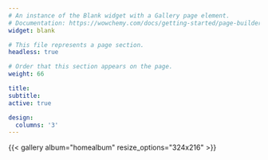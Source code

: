 ```yaml
---
# An instance of the Blank widget with a Gallery page element.
# Documentation: https://wowchemy.com/docs/getting-started/page-builder/
widget: blank

# This file represents a page section.
headless: true

# Order that this section appears on the page.
weight: 66

title:
subtitle:
active: true

design:
  columns: '3'
---
```


{{< gallery album="homealbum" resize_options="324x216" >}}
